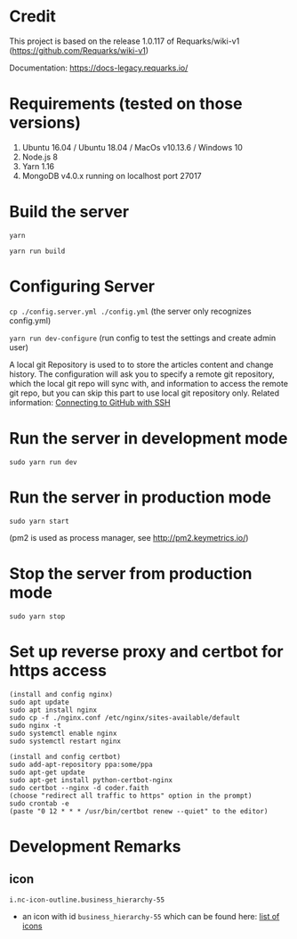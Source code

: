 # Credit
This project is based on the release 1.0.117 of Requarks/wiki-v1 (https://github.com/Requarks/wiki-v1)

Documentation: https://docs-legacy.requarks.io/

# Requirements (tested on those versions)
1. Ubuntu 16.04 / Ubuntu 18.04 / MacOs v10.13.6 / Windows 10
2. Node.js 8
3. Yarn 1.16
4. MongoDB v4.0.x running on localhost port 27017

# Build the server

`yarn`

`yarn run build`

# Configuring Server

`cp ./config.server.yml ./config.yml` (the server only recognizes config.yml)

`yarn run dev-configure` (run config to test the settings and create admin user)

A local git Repository is used to to store the articles content and change history. The configuration will ask you to specify a remote git repository, which the local git repo will sync with, and information to access the remote git repo, but you can skip this part to use local git repository only. Related information: [Connecting to GitHub with SSH](https://help.github.com/en/articles/connecting-to-github-with-ssh)


# Run the server in development mode

`sudo yarn run dev`

# Run the server in production mode

`sudo yarn start`

(pm2 is used as process manager, see http://pm2.keymetrics.io/)

# Stop the server from production mode

`sudo yarn stop`

# Set up reverse proxy and certbot for https access

```
(install and config nginx)
sudo apt update
sudo apt install nginx
sudo cp -f ./nginx.conf /etc/nginx/sites-available/default
sudo nginx -t
sudo systemctl enable nginx
sudo systemctl restart nginx

(install and config certbot)
sudo add-apt-repository ppa:some/ppa
sudo apt-get update
sudo apt-get install python-certbot-nginx
sudo certbot --nginx -d coder.faith
(choose "redirect all traffic to https" option in the prompt)
sudo crontab -e
(paste "0 12 * * * /usr/bin/certbot renew --quiet" to the editor)
```

# Development Remarks

## icon
`i.nc-icon-outline.business_hierarchy-55`
* an icon with id `business_hierarchy-55` which can be found here: [list of icons](https://www.sindicalistasdebase.es/assets/css/icons/demo-glyph.html)
